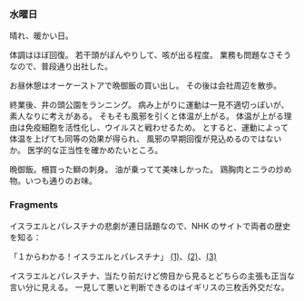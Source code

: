 ### 水曜日

晴れ、暖かい日。

体調はほぼ回復。
若干頭がぼんやりして、咳が出る程度。
業務も問題なさそうなので、普段通り出社した。

お昼休憩はオーケーストアで晩御飯の買い出し。
その後は会社周辺を散歩。

終業後、井の頭公園をランニング。
病み上がりに運動は一見不適切っぽいが、素人なりに考えがある。
そもそも風邪を引くと体温が上がる。
体温が上がる理由は免疫細胞を活性化し、ウイルスと戦わせるため。
とすると、運動によって体温を上げても同等の効果が得られ、
風邪の早期回復が見込めるのではないか。
医学的な正当性を確かめたいところ。

晩御飯。柵買った鰤の刺身。
油が乗ってて美味しかった。
鶏胸肉とニラの炒め物。いつも通りのお味。

### Fragments

イスラエルとパレスチナの悲劇が連日話題なので、NHK のサイトで両者の歴史を知る：

「１からわかる！イスラエルとパレスチナ」 [(1)](https://www3.nhk.or.jp/news/special/news_seminar/jiji/jiji97/)、[(2)](https://www3.nhk.or.jp/news/special/news_seminar/jiji/jiji98/)、[(3)](https://www3.nhk.or.jp/news/special/news_seminar/jiji/jiji99/)

イスラエルとパレスチナ、当たり前だけど傍目から見るとどちらの主張も正当な言い分に見える。
一見して悪いと判断できるのはイギリスの三枚舌外交だな。